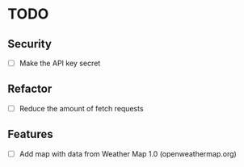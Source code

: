 # TODO

## Security

- [ ] Make the API key secret

## Refactor

- [ ] Reduce the amount of fetch requests

## Features

- [ ] Add map with data from Weather Map 1.0 (openweathermap.org)
